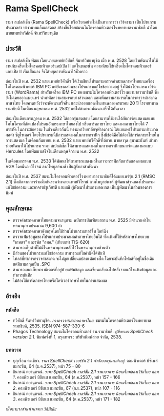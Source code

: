 # Rama SpellCheck

รามา สเปลล์เช็ก (Rama SpellCheck) หรือเรียกอย่างไม่เป็นทางการว่า เวิร์ดรามา เป็นโปรแกรมประมวลคำ ทำงานบนเอ็มเอสดอส สร้างขึ้นโดยชมรมไมโครคอมพิวเตอร์โรงพยาบาลรามาธิบดี นำโดยนายแพทย์ทวีศักดิ์ จันทร์วิทยานุชิต

## ประวัติ

รามา สเปลล์เช็ก พัฒนาโดยนายแพทย์ทวีศักดิ์ จันทร์วิทยานุชิต เมื่อ พ.ศ. 2528 โดยเริ่มพัฒนาให้ใช้งานกับเครื่องไมโครคอมพิวเตอร์แอปเปิล II แต่ในขณะนั้น ความนิยมใช้เครื่องไมโครคอมพิวเตอร์แอปเปิล II เริ่มเสื่อมลง จึงได้หยุดการพัฒนาไว้ชั่วคราว

ต่อมาในปี พ.ศ. 2532 นายแพทย์ทวีศักดิ์ฯ ได้เริ่มเขียนโปรแกรมตรวจคำสะกดภาษาไทยบนเครื่องไมโครคอมพิวเตอร์  IBM PC แต่ยังขาดส่วนของโปรแกรมแก้ไขข้อความอยู่ จึงได้นำโปรแกรม เวิร์ดรามา (WordRama) สำหรับเครื่อง IBM PC ของชมรมไมโครคอมพิวเตอร์โรงพยาบาลรามาธิบดี ซึ่งยังไม่เคยออกแผยแพร่ นำมาตัดความสามารถบางส่วนออก และเพิ่มความสามารถในการตรวจคำสะกดภาษาไทย โดยคาดหวังว่าจะพัฒนาเสร็จสิ้น และนำออกแสดงในงานฉลองครบรอบ 20 ปี โรงพยาบาลรามาธิบดี ในเดือนพฤษภาคม พ.ศ. 2532 แต่ไม่สามารถพัฒนาเสร็จได้ทันเวลา

ต่อมาในเดือนกรกฎาคม พ.ศ. 2532 ได้ออกรุ่นสดสอบ โดยสามารถใช้งานได้กับการ์ดแสดงผลแบบโมโนโครมที่ดัดแปลงใส่รอมอักขระภาษาไทยลงไป  หรือการ์ดภาษาไทย แสดงผลภาษาไทยได้ 7 บรรทัด ในภาวะข้อความ  ในช่วงเดียวกันนี้ ทางมหาวิทยาลัยจุฬาลงกรณ์ ได้เผยแพร่โปรแกรมประมวลผลคำ ซียูไรเตอร์ โดยโปรแกรมนี้มีการแสดงผลในภาวะกราฟิก ซึ่งมีข้อดีคือไม่ต้องใช้การ์ดภาษาไทยในการแสดงผล  ในเดือนกันยายน พ.ศ. 2532  นายแพทย์ทวีศักดิ์ฯได้ชวน นายดาวุด  สุมานะนันท์ เข้ามาช่วยพัฒนาให้โปรแกรม รามา สเปลล์เช็ก ให้สามารถแสดงผลในภาวะกราฟิกบนการ์ดแสดงผลแบบ Hercules โดยพัฒนาเสร็จในเดือนพฤษจิกายน พ.ศ. 2532

ในเดือนมกราคม พ.ศ. 2533 ได้พัฒนาให้สามารถแสดงผลในภาวะกราฟิกกับการ์ดแสดงผลแบบ VGA โดยมีนายวิโรจน์  ลาภไพบูลย์พงศ์ เป็นผู้รับอาสาพัฒนา

ต่อมาในปี พ.ศ. 2537 ชมรมไมโครคอมพิวเตอร์โรงพยาบาลรามาธิบดีได้แผยแพร่รุ่น 2.1 (RMSC 2.1) ซึ่งเกิดจากการร่วมมือกันระหว่างนายแพทย์วิโรจน์ ลาภไพบูลย์พงศ์ ผู้พัฒนาส่วนของโปรแกรมแก้ไขข้อความ และอาจารย์ชูเกียรติ แสงมณี ผู้พัฒนาโปรแกรมอลงกต เป็นผู้พัฒนาในส่วนของการพิมพ์

## คุณลักษณะ

* ตรวจคำสะกดภาษาไทยตามพจนานุกรม ฉบับราชบัณฑิตยสถาน พ.ศ. 2525 มีจำนวนคำในพจนานุกรมประมาณ 9,600 คำ
* ตรวจคำสะกดภาษาอังกฤษโดยใช้ร่วมโปรแกรมเทอร์โบ ไลท์นิ่ง
* ตรวจแฟ้มข้อมูลของโปรแกรมประมวลผลคำภาษาไทยอื่นได้ ทั้งแฟ้มที่ใช้รหัสภาษาไทยแบบ "เกษตร" และรหัส "สมอ." (เทียบเท่า TIS-620)
* สามารถเก็บคำที่ไม่มีในพจนานุกรมหลักไว้ในพจนานุกรมส่วนตัว
* มีส่วนของโปรแกรมแก้ไขข้อความ สามารถแก้ไขคำผิดได้ทันที
* ไฟลล์ที่ทำการตรวจคำสะกด จะไม่ถูกเปลี่ยนแปลงแต่อย่างใด โดยจะบันทึกไฟลล์ที่อยู่ในชื่อเดิม แต่มีนามสกุลเป็น .SPC
* สามารถแยกเก็บพารามิเตอร์ที่อยู่ท้ายแฟ้มข้อมูล และเขียนกลับลงไปหลังจากแก้ไขแฟ้มข้อมูลและทำการบันทึก
* ไม่ต้องใช้การ์ดภาษาไทยหรือไดร์เวอร์ภาษาไทยในการแสดงผล

## อ้างอิง

### หนังสือ
* ทวีศักดิ์  จันทร์วิทยานุชิต. *การตรวจคำสะกดภาษาไทย*. ชมรมไมโครคอมพิวเตอร์โรงพยาบาลรามาธิบดี, 2535. ISBN 974-587-330-6
* Phagos Technology ชมรมไมโครคอมพิวเตอร์ รพ.รามาธิบดี. *คู่มือรามา SpellCheck version 2.1*. พิมพ์ครั้งที่ 1, กรุงเทพฯ : บริษัทพิมพ์สวย จำกัด, 2538.

### บทความ
* บุญเรือน คงเขียว. *รามา SpellCheck เวอร์ชัน 2.1 กำลังออกรุ่นเบต้าอยู่*. คอมพิวเตอร์ บิซิเนส แมกะซีน, 64 (ม.ค.2537), หน้า 75 - 80
* ชินกรณ์ ตยานุกรณ์. *รามา SpellCheck เวอร์ชั่น 2.1 รามาอวตาร นิยามใหม่ของเวิร์ดไทย ตอน 1*. คอมพิวเตอร์ บิซิเนส แมกะซีน, 64 (ส.ค.2537), หน้า 157 - 166
* ชินกรณ์ ตยานุกรณ์. *รามา SpellCheck เวอร์ชั่น 2.1 รามาอวตาร นิยามใหม่ของเวิร์ดไทย ตอน 2*. คอมพิวเตอร์ บิซิเนส แมกะซีน, 67 (ก.ย.2537), หน้า 107 - 116
* ชินกรณ์ ตยานุกรณ์. *รามา SpellCheck เวอร์ชั่น 2.1 รามาอวตาร นิยามใหม่ของเวิร์ดไทย ตอน 3*. คอมพิวเตอร์ บิซิเนส แมกะซีน, 64 (ต.ค.2537), หน้า 171 - 182

_เนื้อหาบางส่วนนำมาจาก [วิกิพีเดีย](https://th.wikipedia.org/wiki/%E0%B8%A3%E0%B8%B2%E0%B8%A1%E0%B8%B2_%E0%B8%AA%E0%B9%80%E0%B8%9B%E0%B8%A5%E0%B8%A5%E0%B9%8C%E0%B9%80%E0%B8%8A%E0%B9%87%E0%B8%81)_
